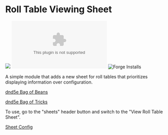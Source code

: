 # Roll Table Viewing Sheet

![](https://img.shields.io/badge/Foundry-v11-informational)
![Latest Release Download Count](https://img.shields.io/github/downloads/JPMeehan/roll-table-view/latest/module.zip)
![Forge Installs](https://img.shields.io/badge/dynamic/json?label=Forge%20Installs&query=package.installs&suffix=%25&url=https%3A%2F%2Fforge-vtt.com%2Fapi%2Fbazaar%2Fpackage%2Froll-table-view&colorB=4aa94a)

A simple module that adds a new sheet for roll tables that prioritizes displaying information over configuration.

[dnd5e Bag of Beans](/assets/BagOfBeans.png)

[dnd5e Bag of Tricks](/assets/BagOfTricks.png)

To use, go to the "sheets" header button and switch to the "View Roll Table Sheet".

[Sheet Config](/assets/RollSheetSelection.png)
